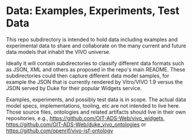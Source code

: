 # Data: Examples, Experiments, Test Data

This repo subdirectory is intended to hold data including examples and experimental data to share and collaborate on the many current and future data models that inhabit the VIVO universe.

Ideally it will contain subdirectories to classify different data formats such as JSON, XML and others as proposed in the repo's main README. These subdirectories could then capture different data model samples, for example the JSON that is currently rendered by Vitro/VIVO 1.9 versus the JSON served by Duke for their popular Widgets service.

Examples, experiments, and possibly test data is in scope. The actual data model specs, implementations, tooling, etc are not intended to live here. Those source files, ontologies and related artifacts should live in their own repositories, e.g., https://github.com/OIT-ADS-Web/vivo_widgets, https://github.com/OIT-ADS-Web/duke_vivo_ontologies or https://github.com/openrif/vivo-isf-ontology

